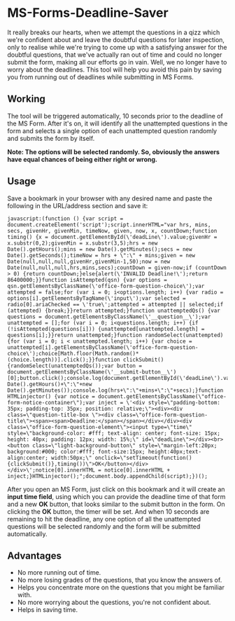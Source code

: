 # MS-Forms-Deadline-Saver
It really breaks our hearts, when we attempt the questions in a qizz which we're confident about and leave the doubtful questions for later inspection, only to realise while we're trying to come up with a satisfying answer for the doubtful questions, that we've actually ran out of time and could no longer submit the form, making all our efforts go in vain. Well, we no longer have to worry about the deadlines. This tool will help you avoid this pain by saving you from running out of deadlines while submitting in MS Forms.
 
## Working
The tool will be triggered automatically, 10 seconds prior to the deadline of the MS Form. After it's on, it will identify all the unattempted questions in the form and selects a single option of each unattempted question randomly and submits the form by itself.

**Note: The options will be selected randomly. So, obviously the answers have equal chances of being either right or wrong.**
## Usage
Save a bookmark in your browser with any desired name and paste the following in the URL/address section and save it:

    javascript:(function () {var script = document.createElement('script');script.innerHTML="var hrs, mins, secs, givenHr, givenMin, timeNow, given, now, x, countDown;function timing() {x = document.getElementById(\'deadLine\').value;givenHr = x.substr(0,2);givenMin = x.substr(3,5);hrs = new Date().getHours();mins = new Date().getMinutes();secs = new Date().getSeconds();timeNow = hrs + \":\" + mins;given = new Date(null,null,null,givenHr,givenMin-1,50);now = new Date(null,null,null,hrs,mins,secs);countDown = given-now;if (countDown > 0) {return countDown;}else{alert(\'INVALID Deadline!\');return 86400000;}}function isAttempted(qsn) {var options = qsn.getElementsByClassName(\'office-form-question-choice\');var attempted = false;for (var i = 0; i<options.length; i++) {var radio = options[i].getElementsByTagName(\'input\');var selected = radio[0].ariaChecked == \'true\';attempted = attempted || selected;if (attempted) {break;}}return attempted;}function unattemptedQs() {var questions = document.getElementsByClassName(\'__question__\');var unattempted = [];for (var i = 0; i<questions.length; i++) {if (!isAttempted(questions[i])) {unattempted[unattempted.length] = questions[i];}}return unattempted;}function randomSelect(unattempted) {for (var i = 0; i < unattempted.length; i++) {var choice = unattempted[i].getElementsByClassName(\'office-form-question-choice\');choice[Math.floor(Math.random()*(choice.length))].click();}}function clickSubmit() {randomSelect(unattemptedQs());var button = document.getElementsByClassName(\'__submit-button__\')[0];button.click();console.log(document.getElementById(\'deadLine\').value);console.log(new Date().getHours()+\":\"+new Date().getMinutes());console.log(hrs+\":\"+mins+\":\"+secs);}function HTMLinjector() {var notice = document.getElementsByClassName(\"office-form-notice-container\");var inject = \'<div style=\"padding-bottom: 35px; padding-top: 35px; position: relative;\"><div><div class=\"question-title-box \"><div class=\"office-form-question-title\"><span><span>Deadline:</span></span></div></div><div class=\"office-form-question-element\"><input type=\"time\" style=\"background-color: #fff; text-align: center; font-size: 15px; height: 40px; padding: 12px; width: 15%;\" id=\"deadLine\"></div><br><button class=\"light-background-button\" style=\"margin-left:20px; background:#000; color:#fff; font-size:15px; height:40px;text-align:center; width:50px;\" onclick=\"setTimeout(function(){clickSubmit()},timing())\">OK</button></div></div>\';notice[0].innerHTML = notice[0].innerHTML + inject;}HTMLinjector();";document.body.appendChild(script);})();

After you open an MS Form, just click on this bookmark and it will create an **input time field**, using which you can provide the deadline time of that form and a new **OK** button, that looks similar to the submit button in the form. On clicking the **OK** button, the timer will be set. And when 10 seconds are remaining to hit the deadline, any one option of all the unattempted questions will be selected randomly and the form will be submitted automatically.
 
## Advantages
- No more running out of time.
- No more losing grades of the questions, that you know the answers of. 
- Helps you concentrate more on the questions that you might be familiar with.
- No more worrying about the questions, you're not confident about.
- Helps in saving time.
